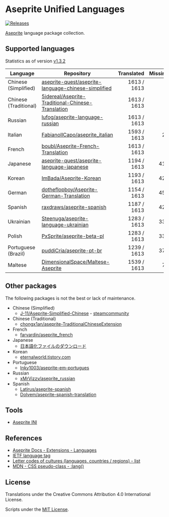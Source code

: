 # Aseprite Unified Languages

[![Releases](https://img.shields.io/github/v/release/aseprite-quest/aseprite-unified-languages)](https://github.com/aseprite-quest/aseprite-unified-languages/releases)

[Aseprite](https://github.com/aseprite/aseprite) language package collection.

## Supported languages

Statistics as of version [v1.3.2](https://github.com/aseprite/aseprite/releases/tag/v1.3.2)

| Language | Repository | Translated | Missing | Progress |
|---|---|---:|---:|---:|
| Chinese (Simplified) | [aseprite-quest/aseprite-language-chinese-simplified](https://github.com/aseprite-quest/aseprite-language-chinese-simplified) | 1613 / 1613 | 0 | 100.00% 🚩 |
| Chinese (Traditional) | [5idereal/Aseprite-Traditional-Chinese-Translation](https://github.com/5idereal/Aseprite-Traditional-Chinese-Translation) | 1613 / 1613 | 0 | 100.00% 🚩 |
| Russian | [lufog/aseprite-language-russian](https://github.com/lufog/aseprite-language-russian) | 1613 / 1613 | 0 | 100.00% 🚩 |
| Italian | [FabianoIlCapo/aseprite_italian](https://github.com/FabianoIlCapo/aseprite_italian) | 1593 / 1613 | 20 | 98.76% 🚧 |
| French | [boubl/Aseprite-French-Translation](https://github.com/boubl/Aseprite-French-Translation) | 1613 / 1613 | 0 | 100.00% 🚩 |
| Japanese | [aseprite-quest/aseprite-language-japanese](https://github.com/aseprite-quest/aseprite-language-japanese) | 1194 / 1613 | 419 | 74.02% 🚧 |
| Korean | [ImBada/Aseprite-Korean](https://github.com/ImBada/Aseprite-Korean) | 1193 / 1613 | 420 | 73.96% 🚧 |
| German | [dotheflopboy/Aseprite-German-Translation](https://github.com/dotheflopboy/Aseprite-German-Translation) | 1154 / 1613 | 459 | 71.54% 🚧 |
| Spanish | [raxdraws/aseprite-spanish](https://github.com/raxdraws/aseprite-spanish) | 1187 / 1613 | 426 | 73.59% 🚧 |
| Ukrainian | [Steenuga/aseprite-language-ukrainian](https://github.com/Steenuga/aseprite-language-ukrainian) | 1283 / 1613 | 330 | 79.54% 🚧 |
| Polish | [PxSprite/aseprite-beta-pl](https://github.com/PxSprite/aseprite-beta-pl) | 1283 / 1613 | 330 | 79.54% 🚧 |
| Portuguese (Brazil) | [puddiCria/aseprite-pt-br](https://github.com/puddiCria/aseprite-pt-br) | 1239 / 1613 | 374 | 76.81% 🚧 |
| Maltese | [DimensionalSpace/Maltese-Aseprite](https://github.com/DimensionalSpace/Maltese-Aseprite) | 1539 / 1613 | 74 | 95.41% 🚧 |

## Other packages

The following packages is not the best or lack of maintenance.

- Chinese (Simplified)
  - [J-11/Aseprite-Simplified-Chinese](https://github.com/J-11/Aseprite-Simplified-Chinese) - [steamcommunity](https://steamcommunity.com/sharedfiles/filedetails/?id=1333477949)
- Chinese (Traditional)
  - [chongx1an/aseprite-TraditionalChineseExtension](https://github.com/chongx1an/aseprite-TraditionalChineseExtension)
- French
  - [farvardin/aseprite_french](https://github.com/farvardin/aseprite_french)
- Japanese
  - [日本語化ファイルのダウンロード](http://wikiwiki.jp/aseprite/?%C6%FC%CB%DC%B8%EC%B2%BD%A5%D5%A5%A1%A5%A4%A5%EB%A4%CE%A5%C0%A5%A6%A5%F3%A5%ED%A1%BC%A5%C9)
- Korean
  - [eternalworld.tistory.com](https://eternalworld.tistory.com/531)
- Portuguese
  - [Inky1003/aseprite-em-portugues](https://github.com/Inky1003/aseprite-em-portugues)
- Russian
  - [xMrVizzy/aseprite_russian](https://github.com/xMrVizzy/aseprite_russian)
- Spanish
  - [Latirus/aseprite-spanish](https://github.com/Latirus/aseprite-spanish)
  - [Dolvem/aseprite-spanish-translation](https://github.com/Dolvem/aseprite-spanish-translation)

## Tools

- [Aseprite INI](https://github.com/aseprite-quest/aseprite-ini)

## References

- [Aseprite Docs - Extensions - Languages](https://aseprite.org/docs/extensions/languages)
- [IETF language tag](https://en.wikipedia.org/wiki/IETF_language_tag)
- [Letter codes of cultures (languages, countries / regions) - list](https://www.venea.net/web/culture_code)
- [MDN - CSS pseudo-class - :lang()](https://developer.mozilla.org/en-US/docs/Web/CSS/:lang)

## License

Translations under the Creative Commons Attribution 4.0 International License.

Scripts under the [MIT License](LICENSE).
